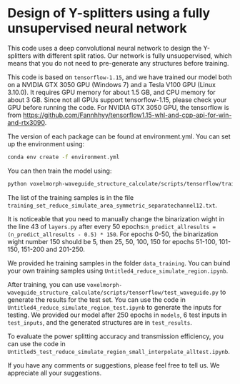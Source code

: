 # Design of Y-splitters using a fully unsupervised neural network

This code uses a deep convolutional neural network to design the Y-splitters with different split ratios. Our network is fully unsuopervised, which means that you do not need to pre-generate any structures before training.

This code is based on `tensorflow-1.15`, and we have trained our model both on a NVIDIA GTX 3050 GPU (Windows 7) and a Tesla V100 GPU (Linux 3.10.0). It requires GPU memory for about 1.5 GB, and CPU memory for about 3 GB. Since not all GPUs support tensorflow-1.15, please check your GPU before running the code. For NVIDIA GTX 3050 GPU, the tensorflow is from https://github.com/Fannhhyy/tensorflow1.15-whl-and-cpp-api-for-win-and-rtx3090.

The version of each package can be found at environment.yml. You can set up the environment using:
```sh
conda env create -f environment.yml
```

You can then train the model using:
```sh
python voxelmorph-waveguide_structure_calculate/scripts/tensorflow/train_waveguide.py
```
The list of the training samples is in the file `training_set_reduce_simulate_area_symmetric_separatechannel12.txt`.

It is noticeable that you need to manually change the binarization wight in the line 43 of ``layers.py`` after every 50 epochs:`n_predict_allresults = (n_predict_allresults - 0.5) * 150`. For epochs 0-50, the binarization wight number 150 should be 5, then 25, 50, 100, 150 for epochs 51-100, 101-150, 151-200 and 201-250.

We provided he training samples in the folder `data_training`. You can buind your own training samples using `Untitled4_reduce_simulate_region.ipynb`.

After training, you can use `voxelmorph-waveguide_structure_calculate/scripts/tensorflow/test_waveguide.py` to generate the results for the test set. You can use the code in `Untitled4_reduce_simulate_region_test.ipynb` to generate the inputs for testing. We provided our model after 250 epochs in `models`, 6 test inputs in `test_inputs`, and the generated structures are in `test_results`.

To evaluate the power splitting accuracy and transmission efficiency, you can use the code in `Untitled5_test_reduce_simulate_region_small_interpolate_alltest.ipynb`.

If you have any comments or suggestions, please feel free to tell us. We appreciate all your suggestions.
